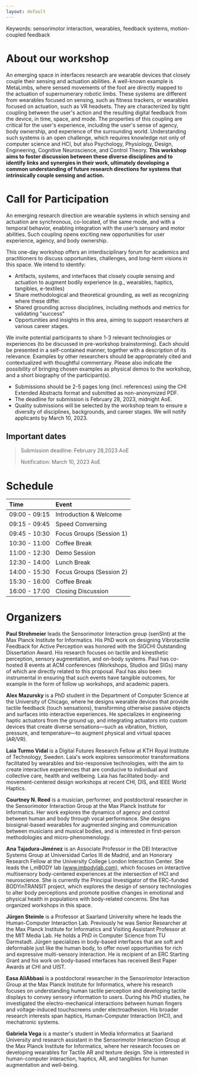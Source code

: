 ```yaml
---
layout: default
---
```


Keywords: sensorimotor interaction, wearables, feedback systems, motion-coupled feedback

# About our workshop

An emerging space in interfaces research are wearable devices that closely couple their sensing and actuation abilities. A well-known example is MetaLimbs, where sensed movements of the foot are directly mapped to the actuation of supernumerary robotic limbs. These systems are different from wearables focused on sensing, such as fitness trackers, or wearables focused on actuation, such as VR headsets. They are characterized by tight coupling between the user's action and the resulting digital feedback from the device, in time, space, and mode. The properties of this coupling are critical for the user's experience, including the user's sense of agency, body ownership, and experience of the surrounding world. Understanding such systems is an open challenge, which requires knowledge not only of computer science and HCI, but also Psychology, Physiology, Design, Engineering, Cognitive Neuroscience, and Control Theory. 
**This workshop aims to foster discussion between these diverse disciplines and to identify links and synergies in their work, ultimately developing a common understanding of future research directions for systems that intrinsically couple sensing and action.**

# Call for Participation

An emerging research direction are wearable systems in which sensing and actuation are synchronous, co-located, of the same mode, and with a temporal behavior, enabling integration with the user’s sensory and motor abilities. Such coupling opens exciting new opportunities for user experience, agency, and body ownership.

This one-day workshop offers an interdisciplinary forum for academics and practitioners to discuss opportunities, challenges, and long-term visions in this space. We intend to identify:

* Artifacts, systems, and interfaces that closely couple sensing and actuation to augment bodily experience (e.g., wearables, haptics, tangibles, e-textiles)
* Share methodological and theoretical grounding, as well as recognizing where these differ.
* Shared grounding across disciplines, including methods and metrics for validating "success"
* Opportunities and insights in this area, aiming to support researchers at various career stages.

We invite potential participants to share 1-3 relevant technologies or experiences (to be discussed in pre-workshop brainstorming). Each should be presented in a self-contained manner, together with a description of its relevance. Examples by other researchers should be appropriately cited and contextualized with thoughtful commentary. Please also indicate the possibility of bringing chosen examples as physical demos to the workshop, and a short biography of the participant(s).

* Submissions should be 2-5 pages long (incl. references) using the CHI Extended Abstracts format and submitted as non-anonymized PDF.
* The deadline for submission is February 28, 2023, midnight AoE.
* Quality submissions will be selected by the workshop team to ensure a diversity of disciplines, backgrounds, and career stages. We will notify applicants by March 10, 2023.


## Important dates

> Submission deadline: February 28,2023 AoE
> 
> Notification: March 10, 2023 AoE

# Schedule

| Time	| Event |
|:-------------|:------------------|
|09:00 - 09:15	|Introduction & Welcome|
|09:15 - 09:45	|Speed Conversing|
|09:45 - 10:30|	Focus Groups (Session 1)|
|10:30 - 11:00|	Coffee Break|
|11:00 - 12:30|	Demo Session|
|12:30 - 14:00|	Lunch Break|
|14:00 - 15:30	|Focus Groups (Session 2)|
|15:30 - 16:00|	Coffee Break|
|16:00 - 17:00	|Closing Discussion|

# Organizers
**Paul Strohmeier** leads the Sensorimotor Interaction group (senSInt)
at the Max Planck Institute for Informatics. His PhD work on designing Vibrotactile Feedback for Active Perception was honored with the SIGCHI Outstanding Dissertation Award. His research focuses
on tactile and kinesthetic perception, sensory augmentation, and
on-body systems. Paul has co-hosted 8 events at ACM conferences (Workshops, Studios and SIGs) many of which are directly related to this proposal. Paul has also been instrumental in ensuring that such events have tangible outcomes, for example in the form of follow up workshops, and academic papers.

**Alex Mazursky** is a PhD student in the Department of Computer Science at the University of Chicago, where he designs wearable devices that provide tactile feedback (touch sensations), transforming otherwise passive objects and surfaces into interactive experiences. He specializes in engineering haptic actuators from the ground up, and integrating actuators into custom devices that create diverse sensations—such as vibration, friction, pressure, and temperature—to augment physical and virtual spaces (AR/VR).

**Laia Turmo Vidal** is a Digital Futures Research Fellow at KTH Royal Institute of Technology, Sweden. Laia's work explores sensorimotor transformations facilitated by wearables and bio-responsive technologies, with the aim to create interactive experiences that are conducive to individual and collective care, health and wellbeing. Laia has facilitated body- and movement-centered design workshops at recent CHI, DIS, and IEEE World Haptics.

**Courtney N. Reed** is a musician, performer, and postdoctoral researcher in the Sensorimotor Interaction Group at the Max Planck Institute for Informatics. Her work explores the dynamics of agency and control between human and body through vocal performance. She designs biosignal-based wearables for augmented singing and communication between musicians and musical bodies, and is interested in first-person methodologies and micro-phenomenology.

**Ana Tajadura-Jiménez** is an Associate Professor in the DEI Interactive Systems Group at Universidad Carlos III de Madrid, and an Honorary Research Fellow at the University College London Interaction Center. She leads the i\_mBODY lab (www.imbodylab.com), which focuses on interactive multisensory body-centered experiences at the intersection of HCI and neuroscience. She is currently the Principal Investigator of the ERC-funded BODYinTRANSIT project, which explores the design of sensory technologies to alter body perceptions and promote positive changes in emotional and physical health in populations with body-related concerns. She has organized workshops in this space.

**Jürgen Steimle** is a Professor at Saarland University where he leads the Human-Computer Interaction Lab. Previously he was Senior Researcher at the Max Planck Institute for Informatics and Visiting Assistant Professor at the MIT Media Lab. He holds a PhD in Computer Science from TU Darmstadt. Jürgen specializes in body-based interfaces that are soft and deformable just like the human body, to offer novel opportunities for rich and expressive multi-sensory interaction. He is recipient of an ERC Starting Grant and his work on body-based interfaces has received Best Paper Awards at CHI and UIST. 

**Easa AliAbbasi** is a postdoctoral researcher in the Sensorimotor Interaction Group at the Max Planck Institute for Informatics, where his research focuses on understanding human tactile perception and developing tactile displays to convey sensory information to users. During his PhD studies, he investigated the electro-mechanical interactions between human fingers and voltage-induced touchscreens under electroadhesion. His broader research interests span haptics, Human-Computer Interaction (HCI), and mechatronic systems.

**Gabriela Vega** is a master's student in Media Informatics at Saarland University and research assistant in the Sensorimotor Interaction Group at the Max Planck Institute for Informatics, where her research focuses on developing wearables for Tactile AR and texture design. She is interested in human-computer interaction, haptics, AR, and tangibles for human augmentation and well-being.


